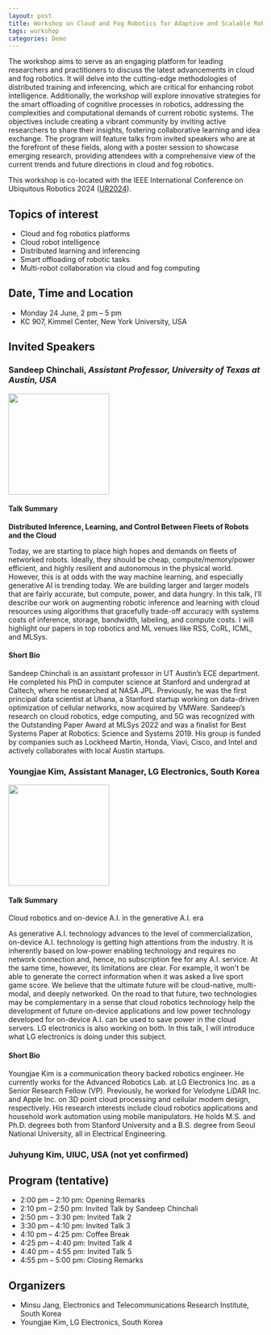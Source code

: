 ```yaml
---
layout: post
title: Workshop on Cloud and Fog Robotics for Adaptive and Scalable Robot Applications 2024
tags: workshop
categories: Demo
---
```


The workshop aims to serve as an engaging platform for leading researchers and practitioners to discuss the latest advancements in cloud and fog robotics. It will delve into the cutting-edge methodologies of distributed training and inferencing, which are critical for enhancing robot intelligence. Additionally, the workshop will explore innovative strategies for the smart offloading of cognitive processes in robotics, addressing the complexities and computational demands of current robotic systems. The objectives include creating a vibrant community by inviting active researchers to share their insights, fostering collaborative learning and idea exchange. The program will feature talks from invited speakers who are at the forefront of these fields, along with a poster session to showcase emerging research, providing attendees with a comprehensive view of the current trends and future directions in cloud and fog robotics.

This workshop is co-located with the IEEE International Conference on Ubiquitous Robotics 2024 ([UR2024](https://2024.ubiquitousrobots.org/)).

## Topics of interest
* Cloud and fog robotics platforms
* Cloud robot intelligence
* Distributed learning and inferencing
* Smart offloading of robotic tasks
* Multi-robot collaboration via cloud and fog computing

## Date, Time and Location
* Monday 24 June, 2 pm – 5 pm
* KC 907, Kimmel Center, New York University, USA

## Invited Speakers

### Sandeep Chinchali, *Assistant Professor, University of Texas at Austin, USA*

<img src="https://media.licdn.com/dms/image/D5603AQHZSavAhsIrWA/profile-displayphoto-shrink_200_200/0/1708235387602?e=2147483647&v=beta&t=ltWQ_5Bo4n1tzdJ7SH8olhK36WUM4rPXqhqYbEQI-yA" style="height:200;" />


#### Talk Summary

**Distributed Inference, Learning, and Control Between Fleets of Robots and the Cloud**

Today, we are starting to place high hopes and demands on fleets of networked robots. Ideally, they should be cheap, compute/memory/power efficient, and highly resilient and autonomous in the physical world. However, this is at odds with the way machine learning, and especially generative AI is trending today. We are building larger and larger models that are fairly accurate, but compute, power, and data hungry. In this talk, I’ll describe our work on augmenting robotic inference and learning with cloud resources using algorithms that gracefully trade-off accuracy with systems costs of inference, storage, bandwidth, labeling, and compute costs. I will highlight our papers in top robotics and ML venues like RSS, CoRL, ICML, and MLSys.

#### Short Bio

Sandeep Chinchali is an assistant professor in UT Austin’s ECE department.  He completed his PhD in computer science at Stanford and undergrad at Caltech, where he researched at NASA JPL. Previously, he was the first principal data scientist at Uhana, a Stanford startup working on data-driven optimization of cellular networks, now acquired by VMWare. Sandeep’s research on cloud robotics, edge computing, and 5G was recognized with the Outstanding Paper Award at MLSys 2022 and was a finalist for Best Systems Paper at Robotics: Science and Systems 2019. His group is funded by companies such as Lockheed Martin, Honda, Viavi, Cisco, and Intel and actively collaborates with local Austin startups.

### Youngjae Kim, Assistant Manager, LG Electronics, South Korea
<img src="https://careers.lg.com/images/img_07.png" style="height:200;" />

#### Talk Summary

Cloud robotics and on-device A.I. in the generative A.I. era

As generative A.I. technology advances to the level of commercialization, on-device A.I. technology is getting high attentions from the industry. It is inherently based on low-power enabling technology and requires no network connection and, hence, no subscription fee for any A.I. service. At the same time, however, its limitations are clear. For example, it won't be able to generate the correct information when it was asked a live sport game score. We believe that the ultimate future will be cloud-native, multi-modal, and deeply networked. On the road to that future, two technologies may be complementary in a sense that cloud robotics technology help the development of future on-device applications and low power technology developed for on-device A.I. can be used to save power in the cloud servers. LG electronics is also working on both. In this talk, I will introduce what LG electronics is doing under this subject.

#### Short Bio

Youngjae Kim is a communication theory backed robotics engineer. He currently works for the Advanced Robotics Lab. at LG Electronics Inc. as a Senior Research Fellow (VP). Previously, he worked for Velodyne LiDAR Inc. and Apple Inc. on 3D point cloud processing and cellular modem design, respectively. His research interests include cloud robotics applications and household work automation using mobile manipulators. He holds M.S. and Ph.D. degrees both from Stanford University and a B.S. degree from Seoul National University, all in Electrical Engineering.

### Juhyung Kim, UIUC, USA (not yet confirmed)

## Program (tentative)
* 2:00 pm – 2:10 pm: Opening Remarks
* 2:10 pm – 2:50 pm: Invited Talk by Sandeep Chinchali
* 2:50 pm – 3:30 pm: Invited Talk 2
* 3:30 pm – 4:10 pm: Invited Talk 3
* 4:10 pm – 4:25 pm: Coffee Break
* 4:25 pm – 4:40 pm: Invited Talk 4
* 4:40 pm – 4:55 pm: Invited Talk 5
* 4:55 pm – 5:00 pm: Closing Remarks

## Organizers
* Minsu Jang, Electronics and Telecommunications Research Institute, South Korea
* Youngjae Kim, LG Electronics, South Korea
